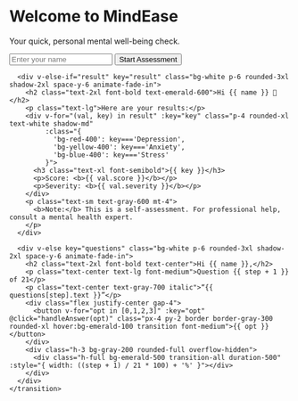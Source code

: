 <!DOCTYPE html>
<html lang="en">
<head>
  <meta charset="UTF-8" />
  <meta name="viewport" content="width=device-width, initial-scale=1.0"/>
  <title>MindEase - Stress, Anxiety & Depression Check</title>
  <link href="https://fonts.googleapis.com/css2?family=Inter:wght@400;600;800&display=swap" rel="stylesheet">
  <script src="https://cdn.jsdelivr.net/npm/vue@2.7.16"></script>
  <script src="https://cdn.tailwindcss.com"></script>
  <style>
    body {
      font-family: 'Inter', sans-serif;
    }
    .fade-enter-active, .fade-leave-active {
      transition: opacity 0.5s ease;
    }
    .fade-enter, .fade-leave-to {
      opacity: 0;
    }
  </style>
</head>
<body class="bg-gradient-to-br from-sky-50 to-teal-100 min-h-screen flex items-center justify-center text-gray-800">
  <div id="app" class="max-w-xl w-full px-4 py-8">
    <transition name="fade" mode="out-in">
      <div v-if="!submitted" key="welcome" class="bg-white p-6 rounded-3xl shadow-2xl space-y-4 animate-fade-in">
        <h1 class="text-4xl font-extrabold text-emerald-600">Welcome to MindEase</h1>
        <p class="text-gray-600">Your quick, personal mental well-being check.</p>
        <input v-model="name" placeholder="Enter your name" class="w-full px-4 py-3 border border-gray-300 rounded-xl focus:outline-none focus:ring-2 focus:ring-emerald-400" />
        <button @click="submitName" class="w-full bg-emerald-500 text-white py-3 rounded-xl hover:bg-emerald-600 transition font-semibold text-lg">Start Assessment</button>
      </div>

      <div v-else-if="result" key="result" class="bg-white p-6 rounded-3xl shadow-2xl space-y-6 animate-fade-in">
        <h2 class="text-2xl font-bold text-emerald-600">Hi {{ name }} 👋</h2>
        <p class="text-lg">Here are your results:</p>
        <div v-for="(val, key) in result" :key="key" class="p-4 rounded-xl text-white shadow-md"
             :class="{
               'bg-red-400': key==='Depression',
               'bg-yellow-400': key==='Anxiety',
               'bg-blue-400': key==='Stress'
             }">
          <h3 class="text-xl font-semibold">{{ key }}</h3>
          <p>Score: <b>{{ val.score }}</b></p>
          <p>Severity: <b>{{ val.severity }}</b></p>
        </div>
        <p class="text-sm text-gray-600 mt-4">
          <b>Note:</b> This is a self-assessment. For professional help, consult a mental health expert.
        </p>
      </div>

      <div v-else key="questions" class="bg-white p-6 rounded-3xl shadow-2xl space-y-6 animate-fade-in">
        <h2 class="text-2xl font-bold text-center">Hi {{ name }},</h2>
        <p class="text-center text-lg font-medium">Question {{ step + 1 }} of 21</p>
        <p class="text-center text-gray-700 italic">“{{ questions[step].text }}”</p>
        <div class="flex justify-center gap-4">
          <button v-for="opt in [0,1,2,3]" :key="opt" @click="handleAnswer(opt)" class="px-4 py-2 border border-gray-300 rounded-xl hover:bg-emerald-100 transition font-medium">{{ opt }}</button>
        </div>
        <div class="h-3 bg-gray-200 rounded-full overflow-hidden">
          <div class="h-full bg-emerald-500 transition-all duration-500" :style="{ width: ((step + 1) / 21 * 100) + '%' }"></div>
        </div>
      </div>
    </transition>
  </div>

  <script>
    new Vue({
      el: '#app',
      data: {
        name: '',
        submitted: false,
        step: 0,
        answers: Array(21).fill(null),
        result: null,
        questions: [
          { num: 1, group: 's', text: 'I found it hard to wind down' },
          { num: 2, group: 'a', text: 'I was aware of dryness of my mouth' },
          { num: 3, group: 'd', text: 'I couldn’t seem to experience any positive feeling at all' },
          { num: 4, group: 'a', text: 'I experienced breathing difficulty' },
          { num: 5, group: 'd', text: 'I found it difficult to work up the initiative to do things' },
          { num: 6, group: 's', text: 'I tended to over-react to situations' },
          { num: 7, group: 'a', text: 'I experienced trembling' },
          { num: 8, group: 's', text: 'I felt that I was using a lot of nervous energy' },
          { num: 9, group: 'a', text: 'I was worried about situations in which I might panic' },
          { num: 10, group: 'd', text: 'I felt that I had nothing to look forward to' },
          { num: 11, group: 's', text: 'I found myself getting agitated' },
          { num: 12, group: 's', text: 'I found it difficult to relax' },
          { num: 13, group: 'd', text: 'I felt down-hearted and blue' },
          { num: 14, group: 's', text: 'I was intolerant of anything that kept me from getting on with what I was doing' },
          { num: 15, group: 'a', text: 'I felt I was close to panic' },
          { num: 16, group: 'd', text: 'I was unable to become enthusiastic about anything' },
          { num: 17, group: 'd', text: 'I felt I wasn’t worth much as a person' },
          { num: 18, group: 's', text: 'I felt that I was rather touchy' },
          { num: 19, group: 'a', text: 'I was aware of my heartbeat in absence of physical exertion' },
          { num: 20, group: 'a', text: 'I felt scared without any good reason' },
          { num: 21, group: 'd', text: 'I felt that life was meaningless' }
        ],
        groups: {
          Depression: [3, 5, 10, 13, 16, 17, 21],
          Anxiety: [2, 4, 7, 9, 15, 19, 20],
          Stress: [1, 6, 8, 11, 12, 14, 18]
        },
        scoresMap: {
          Depression: [9, 13, 20, 27, 100],
          Anxiety: [7, 9, 14, 19, 100],
          Stress: [14, 18, 25, 33, 100]
        },
        labels: ['Normal', 'Mild', 'Moderate', 'Severe', 'Extremely Severe']
      },
      methods: {
        submitName() {
          if (this.name.trim()) this.submitted = true;
        },
        handleAnswer(val) {
          this.answers[this.step] = val;
          if (this.step < 20) {
            this.step++;
          } else {
            const scores = { Depression: 0, Anxiety: 0, Stress: 0 };
            for (const [domain, items] of Object.entries(this.groups)) {
              scores[domain] = items.reduce((acc, i) => acc + (this.answers[i - 1] ?? 0), 0) * 2;
            }
            const result = {};
            for (const [domain, value] of Object.entries(scores)) {
              const thresholds = this.scoresMap[domain];
              const severityIndex = thresholds.findIndex(t => value <= t);
              result[domain] = {
                score: value,
                severity: this.labels[severityIndex] || 'Normal'
              };
            }
            this.result = result;
          }
        }
      }
    });
  </script>
</body>
</html>
